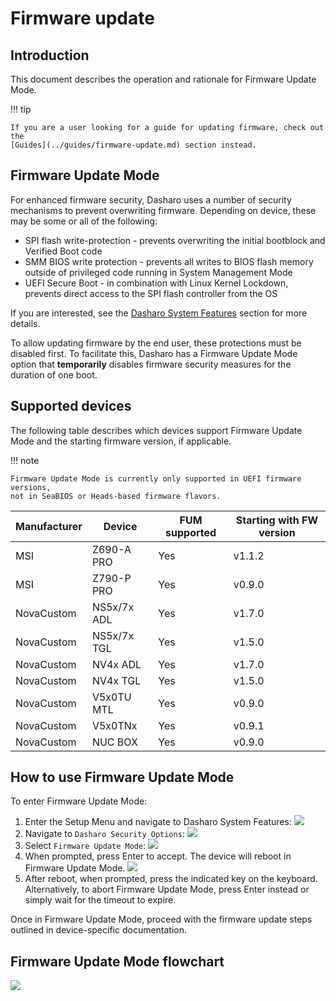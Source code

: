 # Firmware update

## Introduction

This document describes the operation and rationale for Firmware Update Mode.

!!! tip

    If you are a user looking for a guide for updating firmware, check out the
    [Guides](../guides/firmware-update.md) section instead.

## Firmware Update Mode

For enhanced firmware security, Dasharo uses a number of security mechanisms to
prevent overwriting firmware. Depending on device, these may be some or all of
the following:

- SPI flash write-protection - prevents overwriting the initial bootblock and
  Verified Boot code
- SMM BIOS write protection - prevents all writes to BIOS flash memory outside
  of privileged code running in System Management Mode
- UEFI Secure Boot - in combination with Linux Kernel Lockdown, prevents direct
  access to the SPI flash controller from the OS

If you are interested, see the
[Dasharo System Features](../dasharo-menu-docs/dasharo-system-features.md)
section for more details.

To allow updating firmware by the end user, these protections must be disabled
first. To facilitate this, Dasharo has a Firmware Update Mode option that
**temporarily** disables firmware security measures for the duration of one
boot.

## Supported devices

The following table describes which devices support Firmware Update Mode
and the starting firmware version, if applicable.

!!! note

    Firmware Update Mode is currently only supported in UEFI firmware versions,
    not in SeaBIOS or Heads-based firmware flavors.

| Manufacturer | Device | FUM supported | Starting with FW version |
| --- | --- | --- | --- |
| MSI | Z690-A PRO | Yes | v1.1.2 |
| MSI | Z790-P PRO | Yes | v0.9.0 |
| NovaCustom | NS5x/7x ADL | Yes | v1.7.0 |
| NovaCustom | NS5x/7x TGL | Yes | v1.5.0 |
| NovaCustom | NV4x ADL | Yes | v1.7.0 |
| NovaCustom | NV4x TGL | Yes | v1.5.0 |
| NovaCustom | V5x0TU MTL | Yes | v0.9.0 |
| NovaCustom | V5x0TNx | Yes | v0.9.1 |
| NovaCustom | NUC BOX | Yes | v0.9.0 |

## How to use Firmware Update Mode

To enter Firmware Update Mode:

1. Enter the Setup Menu and navigate to Dasharo System Features:
![](./images/setup_menu_dsf.png)
1. Navigate to `Dasharo Security Options`:
![](./images/setup_menu_dsc.png)
1. Select `Firmware Update Mode`:
![](./images/setup_menu_fum.png)
1. When prompted, press Enter to accept. The device will reboot in Firmware
  Update Mode.
![](./images/setup_menu_fum_confirmation.png)
1. After reboot, when prompted, press the indicated key on the keyboard.
  Alternatively, to abort Firmware Update Mode, press Enter instead or simply
  wait for the timeout to expire.

Once in Firmware Update Mode, proceed with the firmware update steps outlined
in device-specific documentation.

## Firmware Update Mode flowchart

![](./images/fum_flowchart.png)
